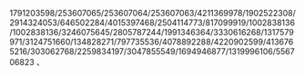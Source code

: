 1791203598/253607065/253607064/253607063/4211369978/1902522308/2914324053/646502284/4015397468/2504114773/817099919/1002838136/1002838136/3246075645/2805787244/1991346364/3330616268/1317579971/3124751660/134828271/797735536/4078892288/4220902599/4136765216/303062768/2259834197/3047855549/1694946877/1319996106/556706823
、
